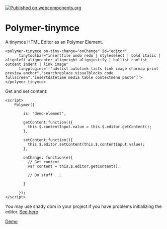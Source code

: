 [![Published on webcomponents.org](https://img.shields.io/badge/webcomponents.org-published-blue.svg)](https://beta.webcomponents.org/element/jaysunsyn/polymer-tinymce)

# Polymer-tinymce

A tinymce HTML Editor as an Polymer Element.

```
<polymer-tinymce on-tiny-change="onChange" id="editor"
      tinytoolbar="insertfile undo redo | styleselect | bold italic | alignleft aligncenter alignright alignjustify | bullist numlist outdent indent | link image"
      tinyplugins='["advlist autolink lists link image charmap print preview anchor","searchreplace visualblocks code fullscreen","insertdatetime media table contextmenu paste"]'>
</polymer-tinymce>
```

Get and set content:

```
<script>
    Polymer({

        is: "demo-element",

        getContent:function(){
          this.$.contentInput.value = this.$.editor.getContent();
        },

        setContent:function(){
          this.$.editor.setContent(this.$.contentInput.value);
        },

        onChange: function(e){
          // Get content
          var content = this.$.editor.getContent();

          // Do stuff ...

        }

      });
</script>
```

You may use shady dom in your project if you have problems initializing the editor. [See here](https://www.polymer-project.org/1.0/docs/devguide/settings)

[Demo](http://jaysunsyn.github.io/polymer-tinymce)
